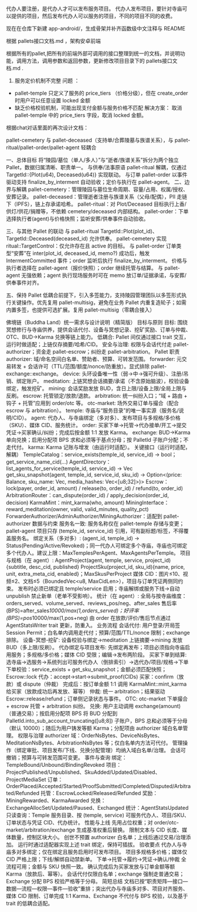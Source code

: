 代办人要注册，是代办人才可以发布服务项目。
代办人发布项目，要针对寺庙可以提供的项目，然后发布代办人可以服务的项目，不同的项目不同的收费。


现在在仓库下新建 app-android/，生成骨架并补齐函数级中文注释与 README

根据 pallets接口文档.md ，架构安卓前端

根据所有的pallet,把所有的前端外部可调用的接口整理到统一的文档，并说明功能，调用方法，调用参数和返回参数，更新修改项目目录下的 pallets接口文档.md .


1. 服务定价机制不完整
问题 ：
- pallet-temple 只定义了服务的 price_tiers （价格分级），但在 create_order 时用户可以任意设置 locked 金额
- 缺乏价格校验机制，可能出现支付金额与服务价格不匹配
解决方案：
    取消 pallet-temple 中的 price_tiers 字段，取消 locked 金额。




根据chat对话里面的再次设计文档：

pallet-cemetery 与 pallet-deceased（支持单/合葬陵墓与族谱关系），与 pallet-ritual/pallet-order/pallet-agent 轻耦合

一、总体目标
将“陵园/墓位（单人/多人）”与“逝者/族谱关系”拆分为两个独立 Pallet，数据归属清晰、职责单一。
与供奉/法事原语 pallet-ritual 解耦，仅通过 TargetId::{Plot(u64), Deceased(u64)} 实现联动。
与订单 pallet-order 以事件驱动支持 finalize_by_interment 自动验收；定价与执行在 pallet-agent。
二、边界与解耦
pallet-cemetery：管理陵园与墓位生命周期、容量/占用、权属/授权、安葬记录。
pallet-deceased：管理逝者注册与族谱关系（父母/配偶），PII 走链下（IPFS），链上存承诺哈希。
pallet-ritual：对 Plot/Deceased 目标执行上香/供灯/供花/捐赠等，不依赖 cemetery/deceased 内部结构。
pallet-order：下单选择执行者(agent)与价格快照；监听安葬/供奉事件自动验收。

三、与其他 Pallet 的联动
与 pallet-ritual
TargetId::Plot(plot_id)、TargetId::Deceased(deceased_id) 允许供奉。
pallet-cemetery 实现 ritual::TargetControl：仅允许存在且 active 的目标。
与 pallet-order
订单类型“安葬”在 inter(plot_id, deceased_id, memo?) 成功后，触发 IntermentCommitted 事件；order 监听后执行 finalize_by_interment。
价格与执行者选择在 pallet-agent（报价快照）；order 继续托管与结算。
与 pallet-agent
无强依赖；agent 执行现场服务时可在 memo 放订单/证据承诺，与安葬/供奉事件对齐。

五、保持 Pallet 低耦合前提下，引入多签能力，支持陵园管理团队以多签形式执行关键操作。优先复用 pallet-multisig，避免在业务 Pallet 内重复造轮子；如需内置多签，也提供可选扩展。复用 pallet-multisig（零耦合接入）


佛境链（Buddha Land）统一需求与设计说明（精简版）
目标与原则
目标: 围绕冥想修行与寺庙供养，提供会话代付、设备与冥想记录、挖矿奖励、订单与仲裁、OTC、BUD→Karma 兑换等链上能力。
低耦合: Pallet 间仅通过接口 trait 交互，运行时做适配；上链仅存摘要/哈希/CID。
安全与治理: 权限与会话代付走 pallet-authorizer；资金走 pallet-escrow；纠纷走 pallet-arbitration。
Pallet 职责
authorizer: 域/命名空间白名单、赞助者、预算、可转发范围。
forwarder: 元交易转发 + 会话许可（TTL/范围/额度/nonce/防重放）。显式排除 pallet-exchange::exchange。
device: 头环设备唯一性（弱→中→强可升级）、注册/吊销、绑定账户。
meditation: 上链冥想会话摘要/承诺（不含原始脑波），校验设备绑定，触发挖矿。
mining: 会话奖励发放 BUD，含日上限/设备上限/全局上限与反刷。
escrow: 托管锁定/放款/退款。
arbitration: 统一纠纷入口；“域 + 路由 + 钩子 + 托管”应用到 order/otc 等。
otc-market: 场外交易订单与撮合（配合 escrow 与 arbitration）。
temple: 寺庙与“服务目录”的唯一事实源（服务名/说明/CID）。
agent: 代办人、与寺庙绑定（多对多）、发布项目与多规格/多价格（SKU）、媒体 CID、服务统计。
order: 买家下单→托管→代办接单/开工→提交凭证→买家确认/纠纷；完成后按金额 1:1 发放 Karma。
exchange: BUD→Karma 单向兑换；启用分配项 BPS 求和必须等于基点分母；按 PalletId 子账户分配；不走代付。
karma: Karma 记账与增发（由运行时适配）。
关键接口（运行时适配，解耦）
TempleCatalog：service_exists(temple_id, service_id) -> bool；get_service_name_cid(...)
AgentDirectory：
list_agents_for_service(temple_id, service_id) -> Vec<AccountId>
get_sku_snapshot(agent, temple_id, service_id, sku_id) -> Option<(price: Balance, sku_name: Vec<u8>, media_hashes: Vec<[u8;32]>)>
Escrow：lock(payer, order_id, amount) / release(to, order_id) / refund(to, order_id)
ArbitrationRouter：can_dispute(order_id) / apply_decision(order_id, decision)
KarmaMint：mint_karma(who, amount)
MiningInterface：reward_meditation(owner, valid, valid_minutes, quality_pct)
ForwarderAuthorizer/AdminAuthorizer/MiningAuthorizer：适配到 pallet-authorizer
数据与约束
服务名一致: 服务名称仅在 pallet-temple 存储与变更；pallet-agent 项目只存 (temple_id, service_id) 引用，可有副标题/标签，不得覆盖服务名。
绑定关系（多对多）: (agent_id, temple_id) -> Status(Pending/Active/Revoked)；同一代办人可绑定多个寺庙，寺庙也可绑定多个代办人。建议上限：MaxTemplesPerAgent、MaxAgentsPerTemple。
项目与规格（在 agent）:
AgentProject(agent, temple, service, project_id){subtitle, desc_cid, published}
ProjectSku(project_id, sku_id){name, price, unit, extra_meta_cid, enabled}；MaxSkusPerProject
媒体 CID：图片≤10、视频≤2、文档≤5（BoundedVec<u8, MaxCidLen>），项目与订单凭证两侧同约束。
发布时必须已绑定且 temple/service 启用；寺庙解绑或服务下线→自动 unpublish 禁止新单（老单不受影响）。
统计（在 agent）:
全局与按寺庙维度：orders_served、volume_served、reviews_pos/neg、after_sales
售后率(BPS)=after_sales*10000/max(1,orders_served)；好评率(BPS)=pos*10000/max(1,pos+neg)
由 order 在放款/评价/售后节点通过 AgentStatsWriter trait 更新，防重入。
业务流程
会话代付: 用户登录/开局签 Session Permit；白名单内调用走代付；预算/范围/TTL/nonce 限制；exchange 排除。
设备-冥想-挖矿: 设备校验与绑定→meditation 上链摘要→mining 发放 BUD（多上限/反刷）。
代办绑定与项目发布: 先绑定再发布；项目必须指向寺庙启用服务；多规格/多价格；媒体 CID 受限；编辑→发布两阶段。
买家下单到结算:
选寺庙→选服务→系统列出可服务代办人（倒排索引）→选代办/项目/规格→下单
下单校验：service_exists + get_sku_snapshot；金额必须匹配快照；Escrow::lock
代办：accept→start→submit_proof(CIDs)
买家：confirm（放款）或 dispute（仲裁）
完成后：按订单金额 1:1 调用 KarmaMint::mint_karma 给买家（放款成功后再发放、幂等）
仲裁: 统一 arbitration；结果驱动 Escrow::release/refund；订单侧记录状态与事件。
OTC: otc-market 下单撮合 + escrow 托管 + arbitration 纠纷。
兑换: 用户主动调用 exchange(amount)（普通交易）；按启用分配项 BPS 将 BUD 分配到 PalletId.into_sub_account_truncating([u8;8]) 子账户，BPS 总和必须等于分母（默认 10000）；随后为用户铸发等额 Karma；分配项由 authorizer 域白名单管理。
权限与治理
authorizer 域：OrderNsBytes、DeviceNsBytes、MeditationNsBytes、ArbitrationNsBytes 等；仅白名单内方法可代付。
管理操作（绑定审批、项目发布/下线、兑换分配管理）均纳入域白名单/治理。
会话可撤销；预算与可转发范围可变更。
事件与查询
绑定：TempleBound/Unbound/BindingRevoked
项目：ProjectPublished/Unpublished、SkuAdded/Updated/Disabled、ProjectMediaSet
订单：OrderPlaced/Accepted/Started/ProofSubmitted/Completed/Disputed/Arbitrated/Refunded
托管：EscrowLocked/Released/Refunded
奖励：MiningRewarded、KarmaAwarded
兑换：ExchangeAllocSet/Updated/Paused、Exchanged
统计：AgentStatsUpdated
只读查询：Temple 服务目录、按 (temple, service) 可服务代办人、项目/SKU、订单状态与凭证 CID、代办统计。
性能与上线
先用占位权重；对 order/otc-market/arbitration/exchange 生成基准权重后替换。
限制文本与 CID 长度、媒体数量，控制区块大小。
创世不预置 authorizer 白名单；上线后通过交易/治理添加。
运行时通过适配器实现上述 trait 绑定，保持可插拔。
验收要点
代办人与寺庙多对多绑定；仅在绑定且服务启用时可发布项目。
项目多规格多价格；媒体仅 CID 严格上限；下线/解绑自动禁新单。
下单→托管→履约→凭证→确认/仲裁 全流程可用；金额与 SKU 快照一致。
确认完成后为买家发放与订单金额等额 Karma（放款后、幂等）。
会话代付仅限白名单；exchange 强制走普通交易；Exchange 分配 BPS 校验严格等于分母。
简短总结
文档已按“职责矩阵—接口—数据—流程—权限—事件—验收”重排；突出代办与寺庙多对多、项目对齐服务、媒体 CID 限制、订单完成 1:1 Karma、Exchange 不代付与 BPS 校验，以及基于 trait 的低耦合适配。